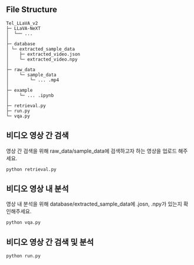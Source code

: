 ## File Structure
```
Tel_LLaVA_v2
├─ LLaVA-NeXT
│  └── ...
│
├─ database  
│ └─ extracted_sample_data  
│    ├─ extracted_video.json  
│    └─ extracted_video.npy  
│
├─ raw_data
│    └─ sample_data
│        └─ ... .mp4
│
├─ example
│    └─ ... .ipynb
│
├─ retrieval.py
├─ run.py
└─ vqa.py
```

## 비디오 영상 간 검색  
영상 간 검색을 위해 raw_data/sample_data에 검색하고자 하는 영상을 업로드 해주세요.  
```
python retrieval.py
```

## 비디오 영상 내 분석  
영상 내 분석을 위해 database/extracted_sample_data에 .josn, .npy가 있는지 확인해주세요.  
```
python vqa.py
```

## 비디오 영상 간 검색 및 분석  
```
python run.py
```
